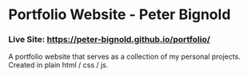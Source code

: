 # Portfolio Website - Peter Bignold
### Live Site: https://peter-bignold.github.io/portfolio/
A portfolio website that serves as a collection of my personal projects. Created in plain html / css / js.
